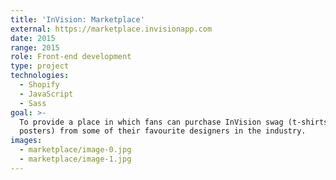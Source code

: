 ```yaml
---
title: 'InVision: Marketplace'
external: https://marketplace.invisionapp.com
date: 2015
range: 2015
role: Front-end development
type: project
technologies:
  - Shopify
  - JavaScript
  - Sass
goal: >-
  To provide a place in which fans can purchase InVision swag (t-shirts and
  posters) from some of their favourite designers in the industry.
images:
  - marketplace/image-0.jpg
  - marketplace/image-1.jpg
---
```

